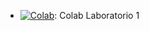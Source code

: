 * [![Colab](https://colab.research.google.com/assets/colab-badge.svg)](https://colab.research.google.com/drive/1T5ey7HDIHbT8k1-843yZLD-xPEKl0YSS?usp=sharing): Colab Laboratorio 1
